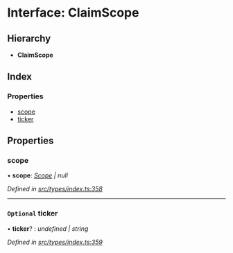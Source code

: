# Interface: ClaimScope

## Hierarchy

* **ClaimScope**

## Index

### Properties

* [scope](claimscope.md#scope)
* [ticker](claimscope.md#optional-ticker)

## Properties

###  scope

• **scope**: *[Scope](scope.md) | null*

*Defined in [src/types/index.ts:358](https://github.com/PolymathNetwork/polymesh-sdk/blob/bf2b7a12/src/types/index.ts#L358)*

___

### `Optional` ticker

• **ticker**? : *undefined | string*

*Defined in [src/types/index.ts:359](https://github.com/PolymathNetwork/polymesh-sdk/blob/bf2b7a12/src/types/index.ts#L359)*
